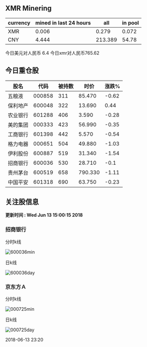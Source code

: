 ## XMR Minering

|currency|mined in last 24 hours|all|in pool|
|---|---|---|---|
|XMR|0.006|0.279|0.072|
|CNY|4.444|213.389|54.78|

今日美元对人民币 6.4	今日xmr对人民币765.62


## 今日重仓股 

|股名|代码|被持数|时价|涨跌%|
|---|---|---|---|---|
|五粮液|000858|311|85.470|-0.62|
|保利地产|600048|322|13.690|0.44|
|农业银行|601288|406|3.590|-0.28|
|美的集团|000333|423|56.990|-0.35|
|工商银行|601398|442|5.570|-0.54|
|格力电器|000651|504|49.880|-1.03|
|伊利股份|600887|519|31.340|-1.54|
|招商银行|600036|530|28.710|-0.1|
|贵州茅台|600519|658|790.330|-1.11|
|中国平安|601318|690|63.750|-0.23|

## 关注股信息
**更新时间 : Wed Jun 13 15:00:15 2018**
### 招商银行 
分时k线

![600036min](http://image.sinajs.cn/newchart/min/n/sh600036.gif)

日k线

![600036day](http://image.sinajs.cn/newchart/daily/n/sh600036.gif)

### 京东方Ａ 
分时k线

![000725min](http://image.sinajs.cn/newchart/min/n/sz000725.gif)

日k线

![000725day](http://image.sinajs.cn/newchart/daily/n/sz000725.gif)

2018-06-13 23:20